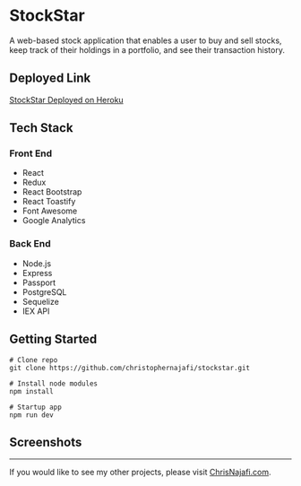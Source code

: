 # StockStar

A web-based stock application that enables a user to buy and sell stocks, keep track of their holdings in a portfolio, and see their transaction history.

## Deployed Link

[StockStar Deployed on Heroku](https://stockstar-cn.herokuapp.com)

## Tech Stack

### Front End

- React
- Redux
- React Bootstrap
- React Toastify
- Font Awesome
- Google Analytics

### Back End

- Node.js
- Express
- Passport
- PostgreSQL
- Sequelize
- IEX API

## Getting Started

```shell
# Clone repo
git clone https://github.com/christophernajafi/stockstar.git

# Install node modules
npm install

# Startup app
npm run dev
```

## Screenshots

---

If you would like to see my other projects, please visit [ChrisNajafi.com](https://www.chrisnajafi.com/).
